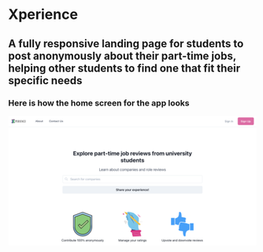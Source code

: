 # Xperience 

## A fully responsive landing page for students to post anonymously about their part-time jobs, helping other students to find one that fit their specific needs

### Here is how the home screen for the app looks
![Preview of homepage](xperience.png)
